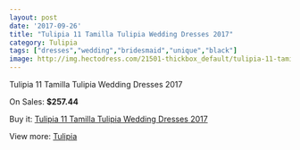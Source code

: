 ```yaml
---
layout: post
date: '2017-09-26'
title: "Tulipia 11 Tamilla Tulipia Wedding Dresses 2017"
category: Tulipia
tags: ["dresses","wedding","bridesmaid","unique","black"]
image: http://img.hectodress.com/21501-thickbox_default/tulipia-11-tamilla-tulipia-wedding-dresses-2013.jpg
---
```

Tulipia 11 Tamilla Tulipia Wedding Dresses 2017

On Sales: **$257.44**
<a href="https://www.hectodress.com/tulipia/9984-tulipia-11-tamilla-tulipia-wedding-dresses-2013.html"><amp-img layout="responsive" width="600" height="600" src="//img.hectodress.com/21501-thickbox_default/tulipia-11-tamilla-tulipia-wedding-dresses-2013.jpg" alt="Tulipia 11 Tamilla Tulipia Wedding Dresses 2017 0" /></a>
<a href="https://www.hectodress.com/tulipia/9984-tulipia-11-tamilla-tulipia-wedding-dresses-2013.html"><amp-img layout="responsive" width="600" height="600" src="//img.hectodress.com/21503-thickbox_default/tulipia-11-tamilla-tulipia-wedding-dresses-2013.jpg" alt="Tulipia 11 Tamilla Tulipia Wedding Dresses 2017 1" /></a>
<a href="https://www.hectodress.com/tulipia/9984-tulipia-11-tamilla-tulipia-wedding-dresses-2013.html"><amp-img layout="responsive" width="600" height="600" src="//img.hectodress.com/21502-thickbox_default/tulipia-11-tamilla-tulipia-wedding-dresses-2013.jpg" alt="Tulipia 11 Tamilla Tulipia Wedding Dresses 2017 2" /></a>

Buy it: [Tulipia 11 Tamilla Tulipia Wedding Dresses 2017](https://www.hectodress.com/tulipia/9984-tulipia-11-tamilla-tulipia-wedding-dresses-2013.html "Tulipia 11 Tamilla Tulipia Wedding Dresses 2017")

View more: [Tulipia](https://www.hectodress.com/166-tulipia "Tulipia")